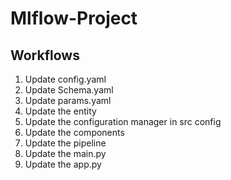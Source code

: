 # Mlflow-Project



## Workflows

1. Update config.yaml
2. Update Schema.yaml
3. Update params.yaml
4. Update the entity
5. Update the configuration manager in src config
6. Update the components
7. Update the pipeline
8. Update the main.py
9. Update the app.py 
